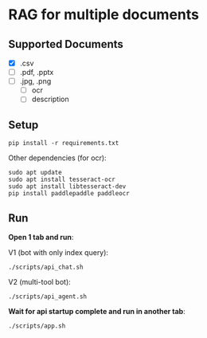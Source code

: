 # RAG for multiple documents

## Supported Documents
- [x] .csv
- [ ] .pdf, .pptx
- [ ] .jpg, .png
  - [ ] ocr
  - [ ] description

## Setup
```
pip install -r requirements.txt
```

Other dependencies (for ocr):
```
sudo apt update
sudo apt install tesseract-ocr
sudo apt install libtesseract-dev
pip install paddlepaddle paddleocr
```

## Run
**Open 1 tab and run**:

V1 (bot with only index query):
```
./scripts/api_chat.sh
```

V2 (multi-tool bot):
```
./scripts/api_agent.sh
```

**Wait for api startup complete and run in another tab**:
```
./scripts/app.sh
```
